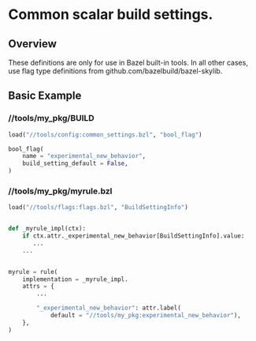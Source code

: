 # Common scalar build settings.

## Overview

These definitions are only for use in Bazel built-in tools.  In all
other cases, use flag type definitions from github.com/bazelbuild/bazel-skylib.

<a name="basic-example"></a>
## Basic Example

### //tools/my_pkg/BUILD

```python
load("//tools/config:common_settings.bzl", "bool_flag")

bool_flag(
    name = "experimental_new_behavior",
    build_setting_default = False,
)
```

### //tools/my_pkg/myrule.bzl

```python
load("//tools/flags:flags.bzl", "BuildSettingInfo")


def _myrule_impl(ctx):
    if ctx.attr._experimental_new_behavior[BuildSettingInfo].value:
       ...
    ...


myrule = rule(
    implementation = _myrule_impl.
    attrs = {
        ...

        "_experimental_new_behavior": attr.label(
            default = "//tools/my_pkg:experimental_new_behavior"),
    },
)
```
